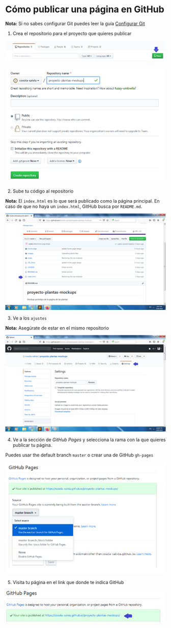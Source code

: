 # Cómo publicar una página en GitHub

**Nota:** Si no sabes configurar Git puedes leer la guía 
[Configurar Git](https://help.github.com/es/github/getting-started-with-github/set-up-git)

1. Crea el repositorio para el proyecto que quieres publicar

![createRepo](images/createRepo.png)

![creatingRepo](images/creatingRepo.png)

2. Sube tu código al repositorio

**Nota:** El `index.html` es lo que será publicado como la página principal.
En caso de que no haya un `index.html`, GitHub busca por `README.md`.

![pushingFiles](images/pushingFiles.png)

3. Ve a los `ajustes`

**Nota:** Asegúrate de estar en el mismo repositorio 

![pushingFiles](images/goToSettings.png)

4. Ve a la sección de *GitHub Pages* y selecciona la rama con la que quieres
publicar tu página. 

Puedes usar the default branch `master` o crear una de GitHub `gh-pages`

![gh-pages](images/gh-pages.png)

5. Visita tu página en el link que donde te indica GitHub

![visitYourPage](images/linkPage.png)

